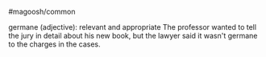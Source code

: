 #magoosh/common

germane (adjective): relevant and appropriate 
The professor wanted to tell the jury in detail about his new book, but the lawyer said it wasn't germane 
to the charges in the cases. 

